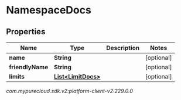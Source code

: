 # NamespaceDocs


## Properties

| Name | Type | Description | Notes |
| ------------ | ------------- | ------------- | ------------- |
| **name** | **String** |  |  [optional] |
| **friendlyName** | **String** |  |  [optional] |
| **limits** | [**List&lt;LimitDocs&gt;**](LimitDocs) |  |  [optional] |




_com.mypurecloud.sdk.v2:platform-client-v2:229.0.0_
